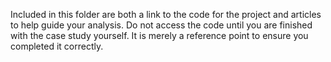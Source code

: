 Included in this folder are both a link to the code for the project and articles to help guide your analysis. Do not access the code until you are finished with the case study yourself. 
It is merely a reference point to ensure you completed it correctly.
